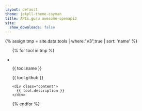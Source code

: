 ```yaml
---
layout: default
theme: jekyll-theme-cayman
title: APIs.guru awesome-openapi3
site:
  show_downloads: false
---
```


{% assign tmp = site.data.tools | where:"v3",true | sort: 'name' %}

<ul>
{% for tool in tmp %}
<li class="card is-3">
  <div class="card-content">
    <div class="media">
      <div class="media-left">
        <figure class="image is-48x48">
          <img src="{{ tool.logo }}" alt="">
        </figure>
      </div>
      <div class="media-content">
        <p class="title is-4">{{ tool.name }}</p>
        <p class="subtitle is-6">{{ tool.github }}</p>
      </div>
    </div>

    <div class="content">
      {{ tool.description }}
    </div>
  </div>
</li>      
{% endfor %}
</ul>

<script src="https://cdnjs.cloudflare.com/ajax/libs/zepto/1.2.0/zepto.min.js"></script>
